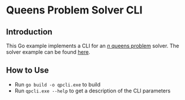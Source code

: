 # Queens Problem Solver CLI

## Introduction

This Go example implements a CLI for an [*n* queens problem](https://en.wikipedia.org/wiki/Eight_queens_puzzle) solver. The solver example can be found [here](../queens-problem-bitarray-solver).

## How to Use

* Run `go build -o qpcli.exe` to build
* Run `qpcli.exe --help` to get a description of the CLI parameters
